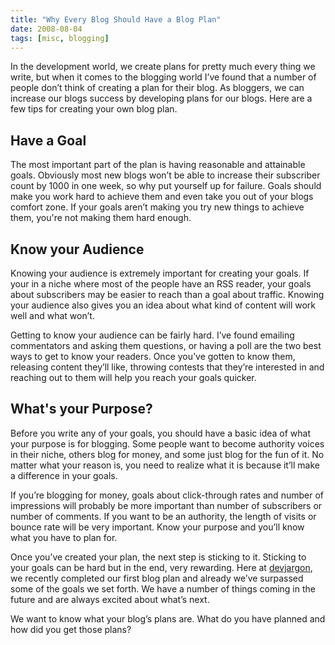 ```yaml
---
title: "Why Every Blog Should Have a Blog Plan"
date: 2008-08-04
tags: [misc, blogging]
---
```


In the development world, we create plans for pretty much every thing we write, but when it comes to the blogging world I’ve found that a number of people don’t think of creating a plan for their blog. As bloggers, we can increase our blogs success by developing plans for our blogs.
Here are a few tips for creating your own blog plan.

## Have a Goal
The most important part of the plan is having reasonable and attainable goals. Obviously most new blogs won’t be able to increase their subscriber count by 1000 in one week, so why put yourself up for failure. Goals should make you work hard to achieve them and even take you out of your blogs comfort zone. If your goals aren’t making you try new things to achieve them, you're not making them hard enough.

## Know your Audience
Knowing your audience is extremely important for creating your goals. If your in a niche where most of the people have an RSS reader, your goals about subscribers may be easier to reach than a goal about traffic. Knowing your audience also gives you an idea about what kind of content will work well and what won’t.

Getting to know your audience can be fairly hard. I’ve found emailing commentators and asking them questions, or having a poll are the two best ways to get to know your readers. Once you’ve gotten to know them, releasing content they’ll like, throwing contests that they’re interested in and reaching out to them will help you reach your goals quicker.

## What's your Purpose?
Before you write any of your goals, you should have a basic idea of what your purpose is for blogging. Some people want to become authority voices in their niche, others blog for money, and some just blog for the fun of it. No matter what your reason is, you need to realize what it is because it’ll make a difference in your goals.

If you’re blogging for money, goals about click-through rates and number of impressions will probably be more important than number of subscribers or number of comments. If you want to be an authority, the length of visits or bounce rate will be very important. Know your purpose and you’ll know what you have to plan for.

Once you’ve created your plan, the next step is sticking to it. Sticking to your goals can be hard but in the end, very rewarding. Here at [devjargon](https://web.archive.org/web/20080911083725/http://devjargon.com/), we recently completed our first blog plan and already we’ve surpassed some of the goals we set forth. We have a number of things coming in the future and are always excited about what’s next.

We want to know what your blog’s plans are. What do you have planned and how did you get those plans?

